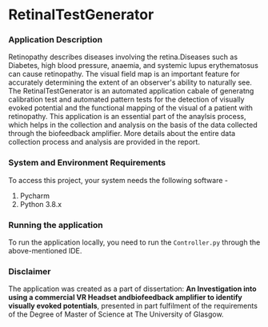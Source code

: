 # RetinalTestGenerator

### Application Description
Retinopathy describes diseases involving the retina.Diseases such as Diabetes, high blood pressure, anaemia, and systemic lupus erythematosus can cause retinopathy. The visual field map is an important feature for accurately determining the extent of an observer's ability to naturally see. The RetinalTestGenerator is an automated application cabale of generatng calibration test and automated pattern tests for the detection of visually evoked potential and the functional mapping of the visual of a patient with retinopathy.
This application is an essential part of the anaylsis process, which helps in the collection and analysis on the basis of the data collected through the biofeedback amplifier. More details about the entire data collection process and analysis are provided in the report.

### System and Environment Requirements
To access this project, your system needs the following software - 
1. Pycharm
2. Python 3.8.x


### Running the application
To run the application locally, you need to run the `Controller.py` through the above-mentioned IDE.

### Disclaimer
The application was created as a part of dissertation: **An Investigation into using a commercial VR Headset andbiofeedback amplifier to identify visually evoked potentials**, presented in part fulfilment of the requirements of the Degree of Master of Science at The University of Glasgow.
